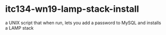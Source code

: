 # itc134-wn19-lamp-stack-install
a UNIX script that when run, lets you add a password to MySQL and installs a LAMP stack
